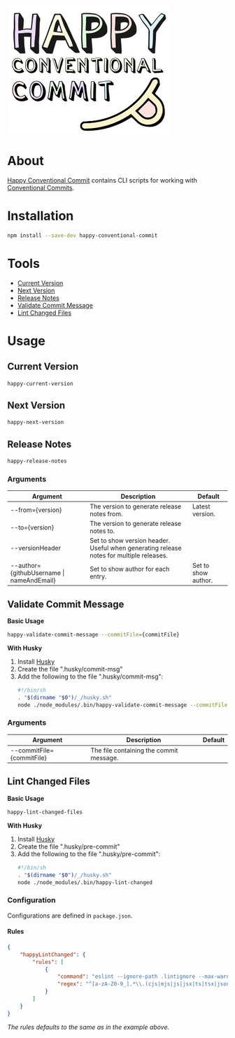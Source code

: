 ![Happy Conventional Commit Logo](https://raw.githubusercontent.com/capricorn86/happy-conventional-commit/main/docs/logo.jpg)

# About

[Happy Conventional Commit](https://github.com/capricorn86/happy-conventional-commit) contains CLI scripts for working with [Conventional Commits](https://www.conventionalcommits.org/en/v1.0.0/).

# Installation

```bash
npm install --save-dev happy-conventional-commit
```

# Tools

- [Current Version](#current-version)
- [Next Version](#next-version)
- [Release Notes](#release-notes)
- [Validate Commit Message](#validate-commit-message)
- [Lint Changed Files](#lint-changed-files)

# Usage

## Current Version

```bash
happy-current-version
```

## Next Version

```bash
happy-next-version
```

## Release Notes

```bash
happy-release-notes
```

### Arguments

| Argument                                  | Description                                                                             | Default             |
| ----------------------------------------- | --------------------------------------------------------------------------------------- | ------------------- |
| --from={version}                          | The version to generate release notes from.                                             | Latest version.     |
| --to={version}                            | The version to generate release notes to.                                               |                     |
| --versionHeader                           | Set to show version header. Useful when generating release notes for multiple releases. |                     |
| --author={githubUsername \| nameAndEmail} | Set to show author for each entry.                                                      | Set to show author. |

## Validate Commit Message

**Basic Usage**

```bash
happy-validate-commit-message --commitFile={commitFile}
```

**With Husky**

1. Install [Husky](https://www.npmjs.com/package/husky)
2. Create the file ".husky/commit-msg"
3. Add the following to the file ".husky/commit-msg":
   ```bash
   #!/bin/sh
   . "$(dirname "$0")/_/husky.sh"
   node ./node_modules/.bin/happy-validate-commit-message --commitFile=$1
   ```

### Arguments

| Argument                  | Description                             | Default |
| ------------------------- | --------------------------------------- | ------- |
| --commitFile={commitFile} | The file containing the commit message. |         |

## Lint Changed Files

**Basic Usage**

```bash
happy-lint-changed-files
```

**With Husky**

1. Install [Husky](https://www.npmjs.com/package/husky)
2. Create the file ".husky/pre-commit"
3. Add the following to the file ".husky/pre-commit":
   ```bash
   #!/bin/sh
   . "$(dirname "$0")/_/husky.sh"
   node ./node_modules/.bin/happy-lint-changed
   ```

### Configuration

Configurations are defined in `package.json`.

#### Rules

```json
{
	"happyLintChanged": {
		"rules": [
			{
				"command": "eslint --ignore-path .lintignore --max-warnings 0 --fix",
				"regex": "^[a-zA-Z0-9_].*\\.(cjs|mjs|js|jsx|ts|tsx|json)$"
			}
		]
	}
}
```

_The rules defaults to the same as in the example above._
